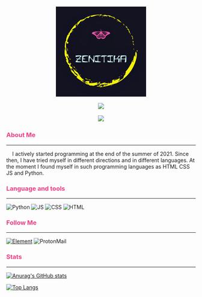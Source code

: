 
<p align="center"><img src="assets/Logo.jpg" style="width: 25vw;"></p>
<p align="center"><img src="https://komarev.com/ghpvc/?username=Zenitika&style=for-the-badge"></p>

<p align="center"><img src="https://visitor-badge.glitch.me/badge?page_id=zenitika.visitor-badge&left_text=?"></p>


### <span style="color:#ef3f87">About Me</span>
___
​ ​ ​ ​ I actively started programming at the end of the summer of 2021. Since then, I have tried myself in different directions and in different languages. At the moment I found myself in such programming languages as HTML CSS JS and Python.
### <span style="color:#ef3f87">Language and tools</span>

___
![Python](https://img.shields.io/badge/-Python-141321?style=for-the-badge&logo=Python&logoColor=0c80ed)
![JS](https://img.shields.io/badge/-JavaScript-141321?style=for-the-badge&logo=JavaScript&logoColor=ede90c)
![CSS](https://img.shields.io/badge/-CSS-141321?style=for-the-badge&logo=CSS3&logoColor=0c80ed)
![HTML](https://img.shields.io/badge/-HTML-141321?style=for-the-badge&logo=HTML5&logoColor=ed1b0c)

### <span style="color:#ef3f87">Follow Me</span>
___
[![Element](https://img.shields.io/badge/-Element-141321?style=for-the-badge&logo=Element&logoColor=green)](https://matrix.to/#/@zenitika:matrix.org)
![ProtonMail](https://img.shields.io/badge/-zenitika@proton.me-141321?style=for-the-badge&logo=ProtonMail&logoColor=#8653d4)

### <span style="color:#ef3f87">Stats</span>
___
[![Anurag's GitHub stats](https://github-readme-stats.vercel.app/api?username=Zenitika&show_icons=true&theme=radical&hide_border=true)](https://github.com/anuraghazra/github-readme-stats)

[![Top Langs](https://github-readme-stats.vercel.app/api/top-langs/?username=Zenitika&show_icons=true&theme=radical&hide_border=true)](https://github.com/anuraghazra/github-readme-stats)
